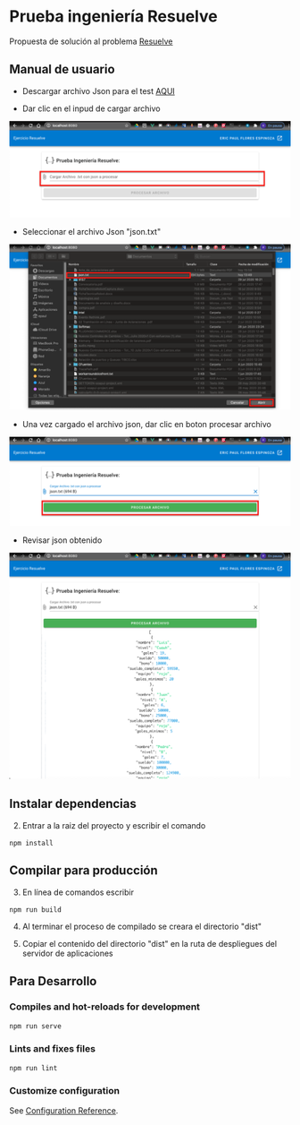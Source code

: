 # Prueba ingeniería Resuelve

Propuesta de solución al problema [Resuelve](https://github.com/resuelve/prueba-ing-backend/blob/master/README.md)

## Manual de usuario

- Descargar archivo Json para el test [AQUI](https://github.com/epaulf/resuelve/blob/main/src/assets/json.txt)

- Dar clic en el inpud de cargar archivo

![Preview](uno.png "uno")

- Seleccionar el archivo Json "json.txt"

![Preview](dos.png "dos")

- Una vez cargado el archivo json, dar clic en boton procesar archivo

![Preview](tres.png "tres")

- Revisar json obtenido

![Preview](cuatro.png "cuatro")

## Instalar dependencias

2. Entrar a la raiz del proyecto y escribir el comando

```
npm install
```

## Compilar para producción

3. En línea de comandos escribir

```
npm run build
```

4. Al terminar el proceso de compilado se creara el directorio "dist"

5. Copiar el contenido del directorio "dist" en la ruta de despliegues del servidor de aplicaciones

## Para Desarrollo

### Compiles and hot-reloads for development

```
npm run serve
```

### Lints and fixes files

```
npm run lint
```

### Customize configuration

See [Configuration Reference](https://cli.vuejs.org/config/).
